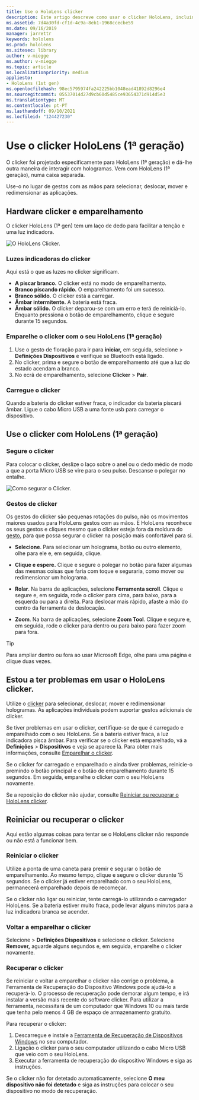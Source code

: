 ```yaml
---
title: Use o HoloLens clicker
description: Este artigo descreve como usar o clicker HoloLens, incluindo o emparelhamento, carregamento e recuperação do clicker.
ms.assetid: 7d4a30fd-cf1d-4c9a-8eb1-1968ccecbe59
ms.date: 09/16/2019
manager: jarrettr
keywords: hololens
ms.prod: hololens
ms.sitesec: library
author: v-miegge
ms.author: v-miegge
ms.topic: article
ms.localizationpriority: medium
appliesto:
- HoloLens (1st gen)
ms.openlocfilehash: 98ec5795974fa242225bb1048ead41892d8296e4
ms.sourcegitcommit: 05537014d27d9cb60d5485ce93654371d914d5e3
ms.translationtype: MT
ms.contentlocale: pt-PT
ms.lasthandoff: 09/10/2021
ms.locfileid: "124427230"
---
```

# <a name="use-the-hololens-1st-gen-clicker"></a>Use o clicker HoloLens (1ª geração)

O clicker foi projetado especificamente para HoloLens (1ª geração) e dá-lhe outra maneira de interagir com hologramas. Vem com HoloLens (1ª geração), numa caixa separada.

Use-o no lugar de gestos com as mãos para selecionar, deslocar, mover e redimensionar as aplicações.

## <a name="clicker-hardware-and-pairing"></a>Hardware clicker e emparelhamento

O clicker HoloLens (1ª gen) tem um laço de dedo para facilitar a tenção e uma luz indicadora.

![O HoloLens Clicker.](images/use-hololens-clicker-1.png)

### <a name="clicker-indicator-lights"></a>Luzes indicadoras do clicker

Aqui está o que as luzes no clicker significam.

- **A piscar branco.** O clicker está no modo de emparelhamento.
- **Branco piscando rápido.** O emparelhamento foi um sucesso.
- **Branco sólido.** O clicker está a carregar.
- **Âmbar intermitente.** A bateria está fraca.
- **Âmbar sólido.** O clicker deparou-se com um erro e terá de reiniciá-lo. Enquanto pressiona o botão de emparelhamento, clique e segure durante 15 segundos.

### <a name="pair-the-clicker-with-your-hololens-1st-gen"></a>Emparelhe o clicker com o seu HoloLens (1ª geração)

1. Use o gesto de floração para ir para **iniciar,** em seguida, selecione  >  **Definições Dispositivos** e verifique se Bluetooth está ligado.
1. No clicker, prima e segure o botão de emparelhamento até que a luz do estado acendam a branco.
1. No ecrã de emparelhamento, selecione **Clicker**  >  **Pair**.

### <a name="charge-the-clicker"></a>Carregue o clicker

Quando a bateria do clicker estiver fraca, o indicador da bateria piscará âmbar. Ligue o cabo Micro USB a uma fonte usb para carregar o dispositivo.

## <a name="use-the-clicker-with-hololens-1st-gen"></a>Use o clicker com HoloLens (1ª geração)

### <a name="hold-the-clicker"></a>Segure o clicker

Para colocar o clicker, deslize o laço sobre o anel ou o dedo médio de modo a que a porta Micro USB se vire para o seu pulso. Descanse o polegar no entalhe.

![Como segurar o Clicker.](images/use-hololens-clicker-2.png)

### <a name="clicker-gestures"></a>Gestos de clicker

Os gestos do clicker são pequenas rotações do pulso, não os movimentos maiores usados para HoloLens gestos com as mãos. E HoloLens reconhece os seus gestos e cliques mesmo que o clicker esteja fora da moldura do [gesto](hololens1-basic-usage.md), para que possa segurar o clicker na posição mais confortável para si.

- **Selecione**. Para selecionar um holograma, botão ou outro elemento, olhe para ele e, em seguida, clique.

- **Clique e espere.** Clique e segure o polegar no botão para fazer algumas das mesmas coisas que faria com toque e seguraria, como mover ou redimensionar um holograma.

- **Rolar**. Na barra de aplicações, selecione **Ferramenta scroll**. Clique e segure e, em seguida, rode o clicker para cima, para baixo, para a esquerda ou para a direita. Para deslocar mais rápido, afaste a mão do centro da ferramenta de deslocação.

- **Zoom**. Na barra de aplicações, selecione **Zoom Tool**. Clique e segure e, em seguida, rode o clicker para dentro ou para baixo para fazer zoom para fora.

> [!TIP]
> Para ampliar dentro ou fora ao usar Microsoft Edge, olhe para uma página e clique duas vezes.

## <a name="im-having-problems-using-the-hololens-clicker"></a>Estou a ter problemas em usar o HoloLens clicker.

Utilize o [clicker](hololens1-clicker.md) para selecionar, deslocar, mover e redimensionar hologramas. As aplicações individuais podem suportar gestos adicionais de clicker.

Se tiver problemas em usar o clicker, certifique-se de que é carregado e emparelhado com o seu HoloLens. Se a bateria estiver fraca, a luz indicadora pisca âmbar. Para verificar se o clicker está emparelhado, vá a **Definições**  >  **Dispositivos** e veja se aparece lá. Para obter mais informações, consulte [Emparelhar o clicker](hololens1-clicker.md).

Se o clicker for carregado e emparelhado e ainda tiver problemas, reinicie-o premindo o botão principal e o botão de emparelhamento durante 15 segundos. Em seguida, emparelhe o clicker com o seu HoloLens novamente.

Se a reposição do clicker não ajudar, consulte [Reiniciar ou recuperar o HoloLens clicker](hololens1-clicker.md#restart-or-recover-the-clicker).
## <a name="restart-or-recover-the-clicker"></a>Reiniciar ou recuperar o clicker

Aqui estão algumas coisas para tentar se o HoloLens clicker não responde ou não está a funcionar bem.

### <a name="restart-the-clicker"></a>Reiniciar o clicker

Utilize a ponta de uma caneta para premir e segurar o botão de emparelhamento. Ao mesmo tempo, clique e segure o clicker durante 15 segundos. Se o clicker já estiver emparelhado com o seu HoloLens, permanecerá emparelhado depois de recomeçar.

Se o clicker não ligar ou reiniciar, tente carregá-lo utilizando o carregador HoloLens. Se a bateria estiver muito fraca, pode levar alguns minutos para a luz indicadora branca se acender.

### <a name="re-pair-the-clicker"></a>Voltar a emparelhar o clicker

Selecione   >  **Definições Dispositivos** e selecione o clicker. Selecione **Remover,** aguarde alguns segundos e, em seguida, emparelhe o clicker novamente.

### <a name="recover-the-clicker"></a>Recuperar o clicker

Se reiniciar e voltar a emparelhar o clicker não corrige o problema, a Ferramenta de Recuperação do Dispositivo Windows pode ajudá-lo a recuperá-lo. O processo de recuperação pode demorar algum tempo, e irá instalar a versão mais recente do software clicker. Para utilizar a ferramenta, necessitará de um computador que Windows 10 ou mais tarde que tenha pelo menos 4 GB de espaço de armazenamento gratuito.

Para recuperar o clicker:

1. Descarregue e instale a [Ferramenta de Recuperação de Dispositivos Windows](https://dev.azure.com/ContentIdea/ContentIdea/_queries/query/8a004dbe-73f8-4a32-94bc-368fc2f2a895/) no seu computador.
1. Ligação o clicker para o seu computador utilizando o cabo Micro USB que veio com o seu HoloLens.
1. Executar a ferramenta de recuperação do dispositivo Windows e siga as instruções.

Se o clicker não for detetado automaticamente, selecione **O meu dispositivo não foi detetado** e siga as instruções para colocar o seu dispositivo no modo de recuperação.

